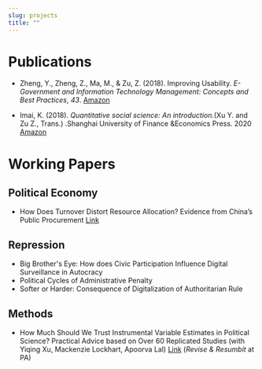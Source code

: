 ```yaml
---
slug: projects
title: ""
---
```


# Publications



* Zheng, Y., Zheng, Z., Ma, M., & Zu, Z. (2018). Improving Usability. *E-Government and Information Technology Management: Concepts and Best Practices*, *43*. [Amazon](https://www.amazon.com/Government-Information-Technology-Management-Practices-ebook/dp/B07JZL1CX9)

* Imai, K. (2018). *Quantitative social science: An introduction*.(Xu Y. and Zu Z., Trans.) .Shanghai University of Finance &Economics Press. 2020 [Amazon](https://www.amazon.com/%E9%87%8F%E5%8C%96%E7%A4%BE%E4%BC%9A%E7%A7%91%E5%AD%A6%E5%AF%BC%E8%AE%BA-%E5%8C%A1%E6%97%B6%E6%96%B0%E6%96%B9%E6%B3%95%E7%B3%BB%E5%88%97-%E6%97%A5-%E4%BB%8A%E4%BA%95%E8%80%95%E4%BB%8B/dp/7564236108/ref=sr_1_1?crid=A1XL2O4PSCRA&dchild=1&keywords=%E9%87%8F%E5%8C%96%E7%A4%BE%E4%BC%9A%E7%A7%91%E5%AD%A6%E5%AF%BC%E8%AE%BA&qid=1635192908&sprefix=%E9%87%8F%E5%8C%96%E7%A4%BE%E4%BC%9A%E7%A7%91%E5%AD%A6%E5%AF%BC%E8%AE%BA%2Caps%2C203&sr=8-1)

  



# Working Papers

## Political Economy

* How Does Turnover Distort Resource Allocation? Evidence from China’s Public Procurement [Link](https://papers.ssrn.com/sol3/papers.cfm?abstract_id=4259352)

## Repression 

* Big Brother's Eye: How does Civic Participation Influence Digital Surveillance in Autocracy
* Political Cycles of Administrative Penalty
* Softer or Harder: Consequence of Digitalization of Authoritarian Rule

## Methods

* How Much Should We Trust Instrumental Variable Estimates in Political Science? Practical Advice based on Over 60 Replicated Studies (with Yiqing Xu, Mackenzie Lockhart, Apoorva Lal) [Link](https://papers.ssrn.com/sol3/papers.cfm?abstract_id=3905329) (*Revise & Resumbit* at PA)  

